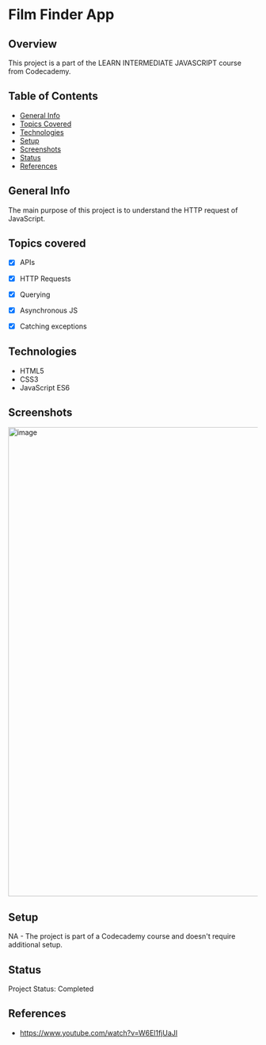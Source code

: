 # Film Finder App

## Overview

This project is a part of the LEARN INTERMEDIATE JAVASCRIPT course from Codecademy.

## Table of Contents

- [General Info](#general-info)
- [Topics Covered](#topics-covered)
- [Technologies](#technologies)
- [Setup](#setup)
- [Screenshots](#screenshots)
- [Status](#status)
- [References](#references)

## General Info

 The main purpose of this project is to understand the HTTP request of JavaScript.

## Topics covered

- [x] APIs
- [x] HTTP Requests
- [x] Querying
- [x] Asynchronous JS
- [x] Catching exceptions

 
## Technologies

- HTML5
- CSS3
- JavaScript ES6

## Screenshots
<img width="946" alt="image" src="https://github.com/anilk-anusha/filmFinderApp/assets/130001836/b27062dd-4eb6-4daa-aeac-2e16fa97d1cf">


## Setup

NA - The project is part of a Codecademy course and doesn't require additional setup.

## Status

Project Status: Completed

## References

- https://www.youtube.com/watch?v=W6El1fjUaJI
